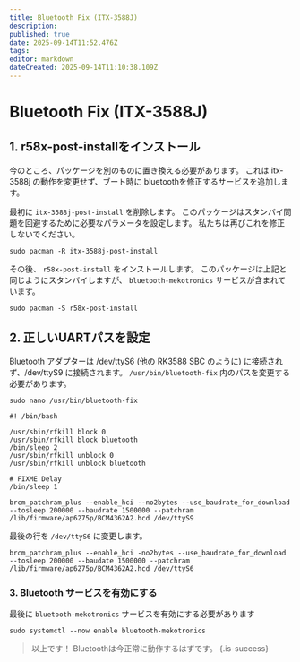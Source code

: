 ```yaml
---
title: Bluetooth Fix (ITX-3588J)
description:
published: true
date: 2025-09-14T11:52.476Z
tags:
editor: markdown
dateCreated: 2025-09-14T11:10:38.109Z
---
```


# Bluetooth Fix (ITX-3588J)

## 1. r58x-post-installをインストール

今のところ、パッケージを別のものに置き換える必要があります。 これは itx-3588j の動作を変更せず、ブート時に bluetoothを修正するサービスを追加します。

最初に `itx-3588j-post-install` を削除します。 このパッケージはスタンバイ問題を回避するために必要なパラメータを設定します。 私たちは再びこれを修正しないでください。

```
sudo pacman -R itx-3588j-post-install
```

その後、 `r58x-post-install` をインストールします。 このパッケージは上記と同じようにスタンバイしますが、 `bluetooth-mekotronics` サービスが含まれています。

```
sudo pacman -S r58x-post-install
```

## 2. 正しいUARTパスを設定

Bluetooth アダプターは /dev/ttyS6 (他の RK3588 SBC のように) に接続されず、/dev/ttyS9 に接続されます。 `/usr/bin/bluetooth-fix` 内のパスを変更する必要があります。

```
sudo nano /usr/bin/bluetooth-fix
```

```
#! /bin/bash

/usr/sbin/rfkill block 0
/usr/sbin/rfkill block bluetooth
/bin/sleep 2
/usr/sbin/rfkill unblock 0
/usr/sbin/rfkill unblock bluetooth

# FIXME Delay
/bin/sleep 1

brcm_patchram_plus --enable_hci --no2bytes --use_baudrate_for_download --tosleep 200000 --baudrate 1500000 --patchram /lib/firmware/ap6275p/BCM4362A2.hcd /dev/ttyS9
```

最後の行を `/dev/ttyS6` に変更します。

```
brcm_patchram_plus --enable_hci -no2bytes --use_baudrate_for_download --tosleep 200000 --baudate 1500000 --patchram /lib/firmware/ap6275p/BCM4362A2.hcd /dev/ttyS6
```

### 3. Bluetooth サービスを有効にする

最後に `bluetooth-mekotronics` サービスを有効にする必要があります

```
sudo systemctl --now enable bluetooth-mekotronics
```

> 以上です！ Bluetoothは今正常に動作するはずです。
> {.is-success}

